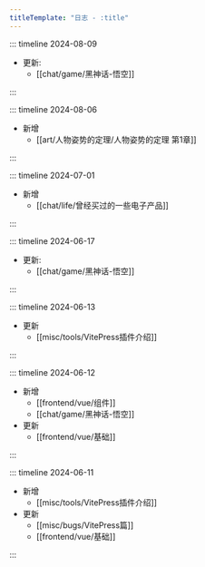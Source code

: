 ```yaml
---
titleTemplate: "日志 - :title"
---
```


::: timeline 2024-08-09

- 更新:
  - [[chat/game/黑神话-悟空]] <Badge type="tip" text="追加" />

:::

::: timeline 2024-08-06

- 新增
  - [[art/人物姿势的定理/人物姿势的定理 第1章]] <Badge type="warning" text="未完成" />

:::

::: timeline 2024-07-01

- 新增
  - [[chat/life/曾经买过的一些电子产品]] <Badge type="warning" text="未完成" />

:::

::: timeline 2024-06-17

- 更新:
  - [[chat/game/黑神话-悟空]] <Badge type="tip" text="追加" />

:::

::: timeline 2024-06-13

- 更新
  - [[misc/tools/VitePress插件介绍]] <Badge type="warning" text="未完成" />

:::

::: timeline 2024-06-12

- 新增
  - [[frontend/vue/组件]] <Badge type="warning" text="未完成" />
  - [[chat/game/黑神话-悟空]] <Badge type="tip" text="完成" />
- 更新
  - [[frontend/vue/基础]] <Badge type="tip" text="完成" />

:::

::: timeline 2024-06-11

- 新增
  - [[misc/tools/VitePress插件介绍]] <Badge type="warning" text="未完成" />
- 更新
  - [[misc/bugs/VitePress篇]] <Badge type="warning" text="未完成" />
  - [[frontend/vue/基础]] <Badge type="warning" text="未完成" />

:::
